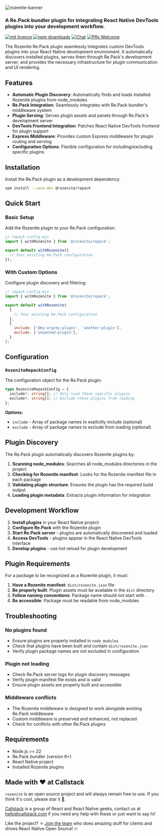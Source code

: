 ![rozenite-banner](https://www.rozenite.dev/rozenite-banner.jpg)

### A Re.Pack bundler plugin for integrating React Native DevTools plugins into your development workflow.

[![mit licence][license-badge]][license] [![npm downloads][npm-downloads-badge]][npm-downloads] [![Chat][chat-badge]][chat] [![PRs Welcome][prs-welcome-badge]][prs-welcome]

The Rozenite Re.Pack plugin seamlessly integrates custom DevTools plugins into your React Native development environment. It automatically discovers installed plugins, serves them through Re.Pack's development server, and provides the necessary infrastructure for plugin communication and UI rendering.

## Features

- **Automatic Plugin Discovery**: Automatically finds and loads installed Rozenite plugins from node_modules
- **Re.Pack Integration**: Seamlessly integrates with Re.Pack bundler's middleware system
- **Plugin Serving**: Serves plugin assets and panels through Re.Pack's development server
- **DevTools Frontend Integration**: Patches React Native DevTools frontend for plugin support
- **Express Middleware**: Provides custom Express middleware for plugin routing and serving
- **Configuration Options**: Flexible configuration for including/excluding specific plugins

## Installation

Install the Re.Pack plugin as a development dependency:

```bash
npm install --save-dev @rozenite/repack
```

## Quick Start

### Basic Setup

Add the Rozenite plugin to your Re.Pack configuration:

```javascript
// repack.config.mjs
import { withRozenite } from '@rozenite/repack';

export default withRozenite({
  // Your existing Re.Pack configuration
});
```

### With Custom Options

Configure plugin discovery and filtering:

```javascript
// repack.config.mjs
import { withRozenite } from '@rozenite/repack';

export default withRozenite(
  {
    // Your existing Re.Pack configuration
  },
  {
    include: ['@my-org/my-plugin', 'another-plugin'],
    exclude: ['unwanted-plugin'],
  }
);
```

## Configuration

### `RozeniteRepackConfig`

The configuration object for the Re.Pack plugin:

```typescript
type RozeniteRepackConfig = {
  include?: string[]; // Only load these specific plugins
  exclude?: string[]; // Exclude these plugins from loading
};
```

**Options:**

- `include` - Array of package names to explicitly include (optional)
- `exclude` - Array of package names to exclude from loading (optional)

## Plugin Discovery

The Re.Pack plugin automatically discovers Rozenite plugins by:

1. **Scanning node_modules**: Searches all node_modules directories in the project
2. **Checking for Rozenite manifest**: Looks for the Rozenite manifest file in each package
3. **Validating plugin structure**: Ensures the plugin has the required build output
4. **Loading plugin metadata**: Extracts plugin information for integration

## Development Workflow

1. **Install plugins** in your React Native project
2. **Configure Re.Pack** with the Rozenite plugin
3. **Start Re.Pack server** - plugins are automatically discovered and loaded
4. **Access DevTools** - plugins appear in the React Native DevTools interface
5. **Develop plugins** - use hot reload for plugin development

## Plugin Requirements

For a package to be recognized as a Rozenite plugin, it must:

1. **Have a Rozenite manifest**: `dist/rozenite.json` file
2. **Be properly built**: Plugin assets must be available in the `dist` directory
3. **Follow naming conventions**: Package name should not start with `.`
4. **Be accessible**: Package must be readable from node_modules

## Troubleshooting

### No plugins found

- Ensure plugins are properly installed in `node_modules`
- Check that plugins have been built and contain `dist/rozenite.json`
- Verify plugin package names are not excluded in configuration

### Plugin not loading

- Check Re.Pack server logs for plugin discovery messages
- Verify plugin manifest file exists and is valid
- Ensure plugin assets are properly built and accessible

### Middleware conflicts

- The Rozenite middleware is designed to work alongside existing Re.Pack middleware
- Custom middleware is preserved and enhanced, not replaced
- Check for conflicts with other Re.Pack plugins

## Requirements

- Node.js >= 22
- Re.Pack bundler (version 6+)
- React Native project
- Installed Rozenite plugins

## Made with ❤️ at Callstack

`rozenite` is an open source project and will always remain free to use. If you think it's cool, please star it 🌟.

[Callstack][callstack-readme-with-love] is a group of React and React Native geeks, contact us at [hello@callstack.com](mailto:hello@callstack.com) if you need any help with these or just want to say hi!

Like the project? ⚛️ [Join the team](https://callstack.com/careers/?utm_campaign=Senior_RN&utm_source=github&utm_medium=readme) who does amazing stuff for clients and drives React Native Open Source! 🔥

[callstack-readme-with-love]: https://callstack.com/?utm_source=github.com&utm_medium=referral&utm_campaign=rozenite&utm_term=readme-with-love
[license-badge]: https://img.shields.io/npm/l/rozenite?style=for-the-badge
[license]: https://github.com/callstackincubator/rozenite/blob/main/LICENSE
[npm-downloads-badge]: https://img.shields.io/npm/dm/rozenite?style=for-the-badge
[npm-downloads]: https://www.npmjs.com/package/@rozenite/repack
[prs-welcome-badge]: https://img.shields.io/badge/PRs-welcome-brightgreen.svg?style=for-the-badge
[prs-welcome]: https://github.com/callstackincubator/rozenite/blob/main/CONTRIBUTING.md
[chat-badge]: https://img.shields.io/discord/426714625279524876.svg?style=for-the-badge
[chat]: https://discord.gg/xgGt7KAjxv
